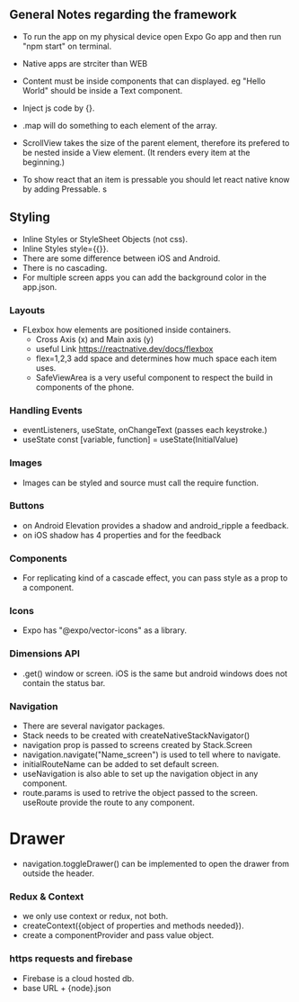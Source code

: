 ## General Notes regarding the framework

- To run the app on my physical device open Expo Go app and then run "npm start" on terminal.

- Native apps are strciter than WEB

- Content must be inside components that can displayed. eg "Hello World" should be inside a Text component.

- Inject js code by {}.

- .map will do something to each element of the array.

- ScrollView takes the size of the parent element, therefore its prefered to be nested inside a View element. (It renders every item at the beginning.)

- To show react that an item is pressable you should let react native know by adding Pressable. s

## Styling

- Inline Styles or StyleSheet Objects (not css).
- Inline Styles style={{}}.
- There are some difference between iOS and Android.
- There is no cascading.
- For multiple screen apps you can add the background color in the app.json.

### Layouts

- FLexbox how elements are positioned inside containers.
  - Cross Axis (x) and Main axis (y)
  - useful Link https://reactnative.dev/docs/flexbox
  - flex=1,2,3 add space and determines how much space each item uses.
  - SafeViewArea is a very useful component to respect the build in components of the phone.

### Handling Events

- eventListeners, useState, onChangeText (passes each keystroke.)
- useState const [variable, function] = useState(InitialValue)

### Images

- Images can be styled and source must call the require function.

### Buttons

- on Android Elevation provides a shadow and android_ripple a feedback.
- on iOS shadow has 4 properties and for the feedback

### Components

- For replicating kind of a cascade effect, you can pass style as a prop to a component.

### Icons

- Expo has "@expo/vector-icons" as a library.

### Dimensions API

- .get() window or screen. iOS is the same but android windows does not contain the status bar.

### Navigation

- There are several navigator packages.
- Stack needs to be created with createNativeStackNavigator()
- navigation prop is passed to screens created by Stack.Screen
- navigation.navigate("Name_screen") is used to tell where to navigate.
- initialRouteName can be added to set default screen.
- useNavigation is also able to set up the navigation object in any component.
- route.params is used to retrive the object passed to the screen. useRoute provide the route to any component.

# Drawer

- navigation.toggleDrawer() can be implemented to open the drawer from outside the header.

### Redux & Context

- we only use context or redux, not both.
- createContext({object of properties and methods needed}).
- create a componentProvider and pass value object.

### https requests and firebase

- Firebase is a cloud hosted db.
- base URL + {node}.json
